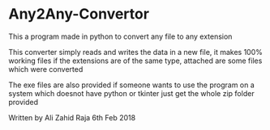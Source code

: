 # Any2Any-Convertor
This a program made in python to convert any file to any extension

This converter simply reads and writes the data in a new file, it makes 100% working files if the extensions are of the
same type, attached are some files which were converted

The exe files are also provided if someone wants to use the program on a system which doesnot have python or tkinter
just get the whole zip folder provided




Written by Ali Zahid Raja
6th Feb 2018

